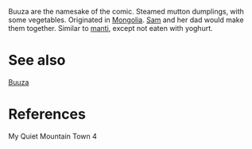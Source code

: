 Buuza are the namesake of the comic. Steamed mutton dumplings, with some vegetables. Originated in [Mongolia](Mongolia.md). [Sam](Sam.md) and her dad would make them together. Similar to [manti](manti.md), except not eaten with yoghurt.

# See also
[Buuza](Buuza.md)
# References
My Quiet Mountain Town 4